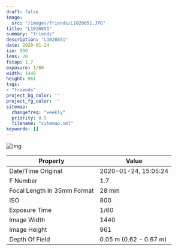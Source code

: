 ```yaml
---
draft: false
image:
  src: "/images/friends/L1020851.JPG"
title: "L1020851"
summary: "friends"
description: "L1020851"
date: 2020-01-24
iso: 800
lens: 28
fstop: 1.7
exposure: 1/60
width: 1440
height: 961
tags:
- "friends"
project_bg_color: ''
project_fg_color: ''
sitemap:
  changefreq: "weekly"
  priority: 0.5
  filename: "sitemap.xml"
keywords: []
---
```


![img](/images/friends/L1020851.JPG)


Property | Value
---------|------
Date/Time Original              | 2020-01-24, 15:05:24
F Number                        | 1.7
Focal Length In 35mm Format     | 28 mm
ISO                             | 800
Exposure Time                   | 1/60
Image Width                     | 1440
Image Height                    | 961
Depth Of Field                  | 0.05 m (0.62 - 0.67 m)

